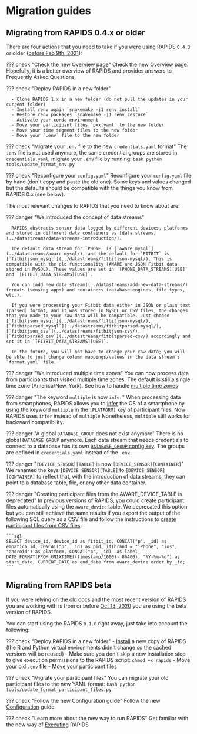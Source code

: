# Migration guides

## Migrating from RAPIDS 0.4.x or older

There are four actions that you need to take if you were using RAPIDS `0.4.3` or older ([before Feb 9th, 2021](https://github.com/carissalow/rapids/releases/tag/v0.4.3)):

??? check "Check the new Overview page"
      Check the new [Overview](../setup/overview/) page. Hopefully, it is a better overview of RAPIDS and provides answers to Frequently Asked Questions.

??? check "Deploy RAPIDS in a new folder"

      - Clone RAPIDS 1.x in a new folder (do not pull the updates in your current folder)
      - Install renv again `snakemake -j1 renv_install`
      - Restore renv packages `snakemake -j1 renv_restore`
      - Activate your conda environment
      - Move your participant files `pxx.yaml` to the new folder
      - Move your time segment files to the new folder
      - Move your `.env` file to the new folder

??? check "Migrate your `.env` file to the new `credentials.yaml` format"
      The `.env` file is not used anymore, the same credential groups are stored in `credentials.yaml`, migrate your `.env` file by running:
      ```bash
      python tools/update_format_env.py
      ```

??? check "Reconfigure your `config.yaml`"
      Reconfigure your `config.yaml` file by hand (don't copy and paste the old one). Some keys and values changed but the defaults should be compatible with the things you know from RAPIDS 0.x (see below).

The most relevant changes to RAPIDS that you need to know about are:

??? danger "We introduced the concept of data streams"

      RAPIDS abstracts sensor data logged by different devices, platforms and stored in different data containers as [data streams](../datastreams/data-streams-introduction/).

      The default data stream for `PHONE` is [`aware_mysql`](../datastreams/aware-mysql/), and the default for `FITBIT` is [`fitbitjson_mysql`](../datastreams/fitbitjson-mysql/). This is compatible with the old functionality (AWARE and JSON Fitbit data stored in MySQL). These values are set in `[PHONE_DATA_STREAMS][USE]` and `[FITBIT_DATA_STREAMS][USE]`.

      You can [add new data stream](../datastreams/add-new-data-streams/) formats (sensing apps) and containers (database engines, file types, etc.).
      
      If you were processing your Fitbit data either in JSON or plain text (parsed) format, and it was stored in MySQL or CSV files, the changes that you made to your raw data will be compatible. Just choose [`fitbitjson_mysql`](../datastreams/fitbitjson-mysql/), [`fitbitparsed_mysql`](../datastreams/fitbitparsed-mysql/), [`fitbitjson_csv`](../datastreams/fitbitjson-csv/), [`fitbitparsed_csv`](../datastreams/fitbitparsed-csv/) accordingly and set it in `[FITBIT_DATA_STREAMS][USE]`. 
      
      In the future, you will not have to change your raw data; you will be able to just change column mappings/values in the data stream's `format.yaml` file.

??? danger "We introduced multiple time zones"
      You can now process data from participants that visited multiple time zones. The default is still a single time zone (America/New_York). See how to handle [multiple time zones](../setup/configuration/#multiple-timezones)

??? danger "The keyword `multiple` is now `infer`"
      When processing data from smartphones, RAPIDS allows you to [infer](../setup/configuration/#participant-files) the OS of a smartphone by using the keyword `multiple` in the `[PLATFORM]` key of participant files. Now RAPIDS uses `infer` instead of `multiple` Nonetheless, `multiple` still works for backward compatibility.

??? danger "A global `DATABASE_GROUP` does not exist anymore"
      There is no global `DATABASE_GROUP` anymore. Each data stream that needs credentials to connect to a database has its own [`DATABASE_GROUP` config key](../setup/configuration/#data-stream-configuration). The groups are defined in `credentials.yaml` instead of the `.env`.

??? danger "`[DEVICE_SENSOR][TABLE]` is now `[DEVICE_SENSOR][CONTAINER]`"
      We renamed the keys `[DEVICE_SENSOR][TABLE]` to `[DEVICE_SENSOR][CONTAINER]` to reflect that, with the introduction of data streams, they can point to a database table, file, or any other data container.

??? danger "Creating participant files from the AWARE_DEVICE_TABLE is deprecated"
    In previous versions of RAPIDS, you could create participant files automatically using the `aware_device` table. We deprecated this option but you can still achieve the same results if you export the output of the following SQL query as a CSV file and follow the instructions to [create participant files from CSV files](../setup/configuration/#automatic-creation-of-participant-files):
    
    ```sql
    SELECT device_id, device_id as fitbit_id, CONCAT("p", _id) as empatica_id, CONCAT("p", _id) as pid, if(brand = "iPhone", "ios", "android") as platform, CONCAT("p", _id)  as label, DATE_FORMAT(FROM_UNIXTIME((timestamp/1000)- 86400), "%Y-%m-%d") as start_date, CURRENT_DATE as end_date from aware_device order by _id;
    ```
## Migrating from RAPIDS beta

If you were relying on the [old docs](https://rapidspitt.readthedocs.io/en/latest/) and the most recent version of RAPIDS you are working with is from or before [Oct 13, 2020](https://github.com/carissalow/rapids/commit/640890c7b49492d150accff5c87b1eb25bd97a49) you are using the beta version of RAPIDS.

You can start using the RAPIDS `0.1.0` right away, just take into account the following:

??? check "Deploy RAPIDS in a new folder"
      - [Install](setup/installation.md) a new copy of RAPIDS (the R and Python virtual environments didn't change so the cached versions will be reused)
      - Make sure you don't skip a new Installation step to give execution permissions to the RAPIDS script: `chmod +x rapids`
      - Move your old `.env` file
      - Move your participant files

??? check "Migrate your participant files"
      You can migrate your old participant files to the new YAML format:
      ```bash
      python tools/update_format_participant_files.py
      ```

??? check "Follow the new Configuration guide"
      Follow the new [Configuration](https://www.rapids.science/0.1/setup/configuration/) guide

??? check "Learn more about the new way to run RAPIDS"
      Get familiar with the new way of [Executing](https://www.rapids.science/0.1/setup/execution) RAPIDS
